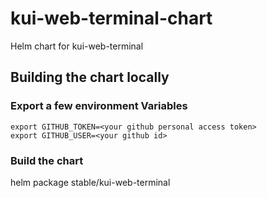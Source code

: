 # kui-web-terminal-chart
Helm chart for kui-web-terminal

## Building the chart locally
### Export a few environment Variables
```
export GITHUB_TOKEN=<your github personal access token>
export GITHUB_USER=<your github id>
```

### Build the chart
helm package stable/kui-web-terminal
